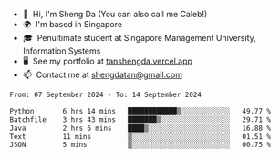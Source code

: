 <!---
tan-sd/tan-sd is a ✨ special ✨ repository because its `README.md` (this file) appears on your GitHub profile.
You can click the Preview link to take a look at your changes.
--->
- 👋  Hi, I'm Sheng Da (You can also call me Caleb!)
- 🌍  I'm based in Singapore
- 🎓  Penultimate student at Singapore Management University, Information Systems
- 🖥️  See my portfolio at [tanshengda.vercel.app](https://tanshengda.vercel.app/)
- 📫  Contact me at [shengdatan@gmail.com](mailto:shengdatan@gmail.com)

<!--START_SECTION:waka-->

```txt
From: 07 September 2024 - To: 14 September 2024

Python       6 hrs 14 mins   ████████████▒░░░░░░░░░░░░   49.77 %
Batchfile    3 hrs 43 mins   ███████▒░░░░░░░░░░░░░░░░░   29.71 %
Java         2 hrs 6 mins    ████▒░░░░░░░░░░░░░░░░░░░░   16.88 %
Text         11 mins         ▒░░░░░░░░░░░░░░░░░░░░░░░░   01.51 %
JSON         5 mins          ▒░░░░░░░░░░░░░░░░░░░░░░░░   00.75 %
```

<!--END_SECTION:waka-->
